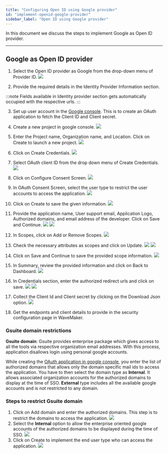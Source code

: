 ```yaml
---
title: "Configuring Open ID using Google provider"
id: "implement-openid-google-provider"
sidebar_label: "Open ID using Google provider"
---
```

In this document we discuss the steps to implement Google as Open ID provider.

---

## Google as Open ID provider

1. Select the Open ID provider as Google from the drop-down menu of Provider ID.
[![](/learn/assets/wm_openid_8_f.png)](/learn/assets/wm_openid_8_f.png)

2. Provide the required details in the Identity Provider Information section.

:::note
Fields available in Identity provider section gets automatically occupied with the respective urls.
::: 

3. Set up user account in the [Google console](https://console.cloud.google.com). This is to create an OAuth application to fetch the Client ID and Client secret.

4. Create a new project in google console.
[![](/learn/assets/wm_openid_gc1.png)](/learn/assets/wm_openid_gc1.png)

5. Enter the Project name, Organization name, and Location. Click on Create to launch a new project.
[![](/learn/assets/wm_openid_gc2.png)](/learn/assets/wm_openid_gc2.png)

6. Click on Create Credentials.
[![](/learn/assets/wm_openid_gc3.png)](/learn/assets/wm_openid_gc3.png)

7. Select OAuth client ID from the drop down menu of Create Credentials.
[![](/learn/assets/wm_openid_gc4.png)](/learn/assets/wm_openid_gc4.png)

8. Click on Configure Consent Screen.
[![](/learn/assets/wm_openid_gc5.png)](/learn/assets/wm_openid_gc5.png)

9. In OAuth Consent Screen, select the user type to restrict the user accounts to access the application.
[![](/learn/assets/wm_openid_gc6.png)](/learn/assets/wm_openid_gc6.png)

10. Click on Create to save the given information.
[![](/learn/assets/wm_openid_gc7.png)](/learn/assets/wm_openid_gc7.png)

11. Provide the application name, User support email, Application Logo, Authorized domains, and email address of the developer. Click on Save and Continue.
[![](/learn/assets/wm_openid_gc8.png)](/learn/assets/wm_openid_gc8.png)
[![](/learn/assets/wm_openid_gc9.png)](/learn/assets/wm_openid_gc9.png)

12. In Scopes, click on Add or Remove Scopes.
[![](/learn/assets/wm_openid_gc10.png)](/learn/assets/wm_openid_gc10.png)

13. Check the necessary attributes as scopes and click on Update.
[![](/learn/assets/wm_openid_gc11.png)](/learn/assets/wm_openid_gc11.png)
[![](/learn/assets/wm_openid_gc12.png)](/learn/assets/wm_openid_gc12.png)

14. Click on Save and Continue to save the provided scope information.
[![](/learn/assets/wm_openid_gc14.png)](/learn/assets/wm_openid_gc14.png)


14. In Summary, review the provided information and click on Back to Dashboard.
[![](/learn/assets/wm_openid_gc15.png)](/learn/assets/wm_openid_gc15.png)

15. In Credentials section, enter the authorized redirect urls and click on save.
[![](/learn/assets/wm_openid_gc16.png)](/learn/assets/wm_openid_gc16.png)
[![](/learn/assets/wm_openid_gc17.png)](/learn/assets/wm_openid_gc17.png)

16. Collect the Client Id and Client secret by clicking on the Download Json option.
[![](/learn/assets/wm_openid_gc18.png)](/learn/assets/wm_openid_gc18.png)

17. Get the endpoints and client details to provide in the security configuration page in WaveMaker.


### Gsuite domain restrictions

**Gsuite domain**: Gsuite provides enterprise package which gives access to all the tools via respective organization email addresses. With this process, application disallows login using personal google accounts.  

While creating the [OAuth application in google console](#google-as-openid-provider), you enter the list of authorized domains that allows only the domain specific mail ids to access the application. You have to then select the domain type as **Internal**. It allows associated organization accounts for the authorized domains to display at the time of SSO. **External** type includes all the available google accounts and is not restricted to any domain.

### Steps to restrict Gsuite domain

1. Click on Add domain and enter the authorized domains. This step is to restrict the domains to access the application.
[![](/learn/assets/wm_openid_gc20.png)](/learn/assets/wm_openid_gc20.png)
2. Select the **Internal** option to allow the enterprise oriented google accounts of the authorized domains to be displayed during the time of SSO.
[![](/learn/assets/wm_openid_gc19.png)](/learn/assets/wm_openid_gc19.png)
2. Click on Create to implement the end user type who can access the application.
[![](/learn/assets/wm_openid_gc7.png)](/learn/assets/wm_openid_gc7.png)

